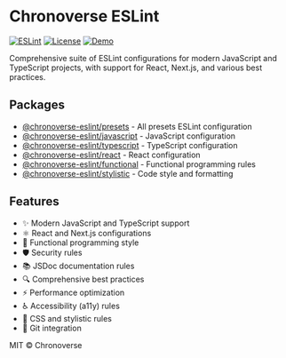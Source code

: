 # Chronoverse ESLint

[![ESLint](https://img.shields.io/badge/ESLint-v9.26.0-4B32C3.svg)](https://eslint.org)
[![License](https://img.shields.io/badge/license-MIT-4B32C3.svg)](LICENSE)
[![Demo](https://img.shields.io/badge/🛠️-Config%20Inspector-4B32C3)](https://gratisvictory.github.io/chronoverse-eslint)

Comprehensive suite of ESLint configurations for modern JavaScript and TypeScript projects, with support for React, Next.js, and various best practices.

## Packages

- [@chronoverse-eslint/presets](https://github.com/gratisvictory/chronoverse-eslint/tree/main/@chronoverse-eslint/presets) - All presets ESLint configuration
- [@chronoverse-eslint/javascript](https://github.com/gratisvictory/chronoverse-eslint/tree/main/@chronoverse-eslint/javascript) - JavaScript configuration
- [@chronoverse-eslint/typescript](https://github.com/gratisvictory/chronoverse-eslint/tree/main/@chronoverse-eslint/typescript) - TypeScript configuration
- [@chronoverse-eslint/react](https://github.com/gratisvictory/chronoverse-eslint/tree/main/@chronoverse-eslint/react) - React configuration
- [@chronoverse-eslint/functional](https://github.com/gratisvictory/chronoverse-eslint/tree/main/@chronoverse-eslint/functional) - Functional programming rules
- [@chronoverse-eslint/stylistic](https://github.com/gratisvictory/chronoverse-eslint/tree/main/@chronoverse-eslint/stylistic) - Code style and formatting

## Features

- ✨ Modern JavaScript and TypeScript support
- ⚛️ React and Next.js configurations
- 🧩 Functional programming style
- 🛡️ Security rules
- 📚 JSDoc documentation rules
- 🔍 Comprehensive best practices
- ⚡ Performance optimization
- ♿ Accessibility (a11y) rules
- 🎨 CSS and stylistic rules
- 🔄 Git integration

MIT © Chronoverse
